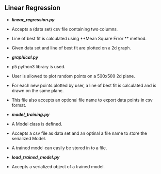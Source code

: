 ## Linear Regression  

- ***linear\_regression.py***  
- Accepts a (data set) csv file containing two columns.
- Line of best fit is calculated using **Mean Square Error ** method.
- Given data set and line of best fit are plotted on a 2d graph.  

- ***graphical.py***  
- p5 python3 library is used.
- User is allowed to plot random points on a 500x500 2d plane.
- For each new points plotted by user, a line of best fit is calculated and is drawn on the same plane.
- This file also accepts an optional file name to export data points in csv format.  

- ***model\_training.py***
- A Model class is defined.  
- Accepts a csv file as data set and an optinal a file name to store the serialized Model.  
- A trained model can easily be stored in to a file.  

- ***load\_trained_model.py***
- Accepts a serialized object of a trained model.
